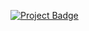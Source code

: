 <a href="https://eclairit.com:3787/fs/home/emelin/github/tonasodji/eclair_demo/$GITHUB_RUN_NUMBER/PROJECT.ecd">![Project Badge](https://tonasodji.github.io/html)</a>

